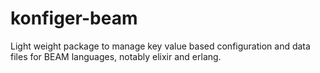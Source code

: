 # konfiger-beam
Light weight package to manage key value based configuration and data files for BEAM languages, notably elixir and erlang.
